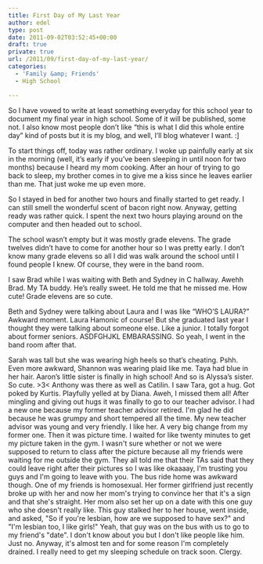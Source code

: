 ```yaml
---
title: First Day of My Last Year
author: edel
type: post
date: 2011-09-02T03:52:45+00:00
draft: true
private: true
url: /2011/09/first-day-of-my-last-year/
categories:
  - 'Family &amp; Friends'
  - High School

---
```

So I have vowed to write at least something everyday for this school year to document my final year in high school. Some of it will be published, some not. I also know most people don&#8217;t like &#8220;this is what I did this whole entire day&#8221; kind of posts but it is my blog, and well, I&#8217;ll blog whatever I want. :]

To start things off, today was rather ordinary. I woke up painfully early at six in the morning (well, it&#8217;s early if you&#8217;ve been sleeping in until noon for two months) because I heard my mom cooking. After an hour of trying to go back to sleep, my brother comes in to give me a kiss since he leaves earlier than me. That just woke me up even more.

So I stayed in bed for another two hours and finally started to get ready. I can still smell the wonderful scent of bacon right now. Anyway, getting ready was rather quick. I spent the next two hours playing around on the computer and then headed out to school.

The school wasn&#8217;t empty but it was mostly grade elevens. The grade twelves didn&#8217;t have to come for another hour so I was pretty early. I don&#8217;t know many grade elevens so all I did was walk around the school until I found people I knew. Of course, they were in the band room.

I saw Brad while I was waiting with Beth and Sydney in C hallway. Awehh Brad. My TA buddy. He&#8217;s really sweet. He told me that he missed me. How cute! Grade elevens are so cute.

Beth and Sydney were talking about Laura and I was like &#8220;WHO&#8217;S LAURA?&#8221; Awkward moment. Laura Hamonic of course! But she graduated last year I thought they were talking about someone else. Like a junior. I totally forgot about former seniors. ASDFGHJKL EMBARASSING. So yeah, I went in the band room after that.

Sarah was tall but she was wearing high heels so that&#8217;s cheating. Pshh. Even more awkward, Shannon was wearing plaid like me. Taya had blue in her hair. Aaron&#8217;s little sister is finally in high school! And so is Alyssa&#8217;s sister. So cute. >3< Anthony was there as well as Catilin. I saw Tara, got a hug. Got poked by Kurtis. Playfully yelled at by Diana. Aweh, I missed them all! After mingling and giving out hugs it was finally to go to our teacher advisor. I had a new one because my former teacher advisor retired. I'm glad he did because he was grumpy and short tempered all the time. My new teacher advisor was young and very friendly. I like her. A very big change from my former one. Then it was picture time. I waited for like twenty minutes to get my picture taken in the gym. I wasn't sure whether or not we were supposed to return to class after the picture because all my friends were waiting for me outside the gym. They all told me that their TAs said that they could leave right after their pictures so I was like okaaaay, I'm trusting you guys and I'm going to leave with you. The bus ride home was awkward though. One of my friends is homosexual. Her former girlfriend just recently broke up with her and now her mom's trying to convince her that it's a sign and that she's straight. Her mom also set her up on a date with this one guy who she doesn't really like. This guy stalked her to her house, went inside, and asked, "So if you're lesbian, how are we supposed to have sex?" and "I'm lesbian too, I like girls!" Yeah, that guy was on the bus with us to go to my friend's "date". I don't know about you but I don't like people like him. Just no. Anyway, it's almost ten and for some reason I'm completely drained. I really need to get my sleeping schedule on track soon. Clergy. 

<ol class="footnote">
</ol>